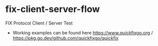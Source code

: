 # fix-client-server-flow
FIX Protocol Client / Server Test 

* Working examples can be found here https://www.quickfixgo.org / https://pkg.go.dev/github.com/quickfixgo/quickfix
